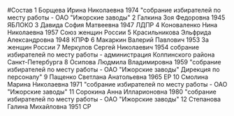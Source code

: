 #Состав
1 Борщева Ирина Николаевна 1974 \"собрание избирателей по месту работы - ОАО \"Ижорские заводы\"
2 Галкина Зоя Федоровна 1945 ЯБЛОКО
3 Давида София Матвеевна 1947 ЛДПР
4 Коноваленко Нина Николаевна 1957 Союз женщин России
5 Красильникова Эльфрида Александровна 1948 КПРФ
6 Макаркин Валерий Павлович 1953 За женщин России
7 Меркулов Сергей Николаевич 1954 собрание избирателей по месту работы - администрация Колпинского района Санкт-Петербурга
8 Осипова Людмила Владимировна 1959 \"собрание избирателей по месту работы - ОАО \"Ижорские заводы\" Дирекция по персоналу\"
9 Пащенко Светлана Анатольевна 1965 ЕР
10 Смолина Марина Николаевна 1971 \"собрание избирателей по месту работы - ОАО \"Ижорские заводы\"
11 Сорокина Анна Илларионовна 1980 \"собрание избирателей по месту работы - ОАО \"Ижорские заводы\"
12 Степанова Галина Михайловна 1951 СР
